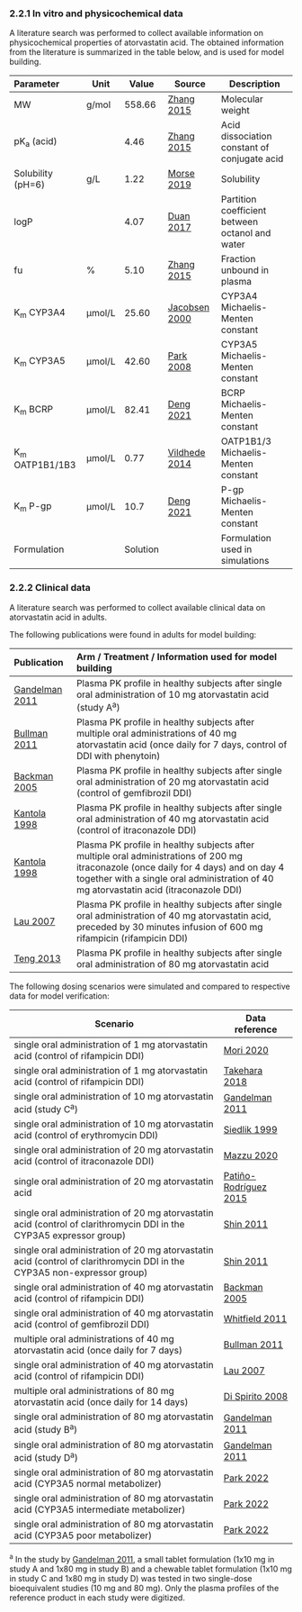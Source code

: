### 2.2.1 In vitro and physicochemical data

A literature search was performed to collect available information on physicochemical properties of atorvastatin acid. The obtained information from the literature is summarized in the table below, and is used for model building.

| **Parameter**             | **Unit** | **Value** | Source                               | **Description**                                              |
| :------------------------ | -------- | --------- | ------------------------------------ | ------------------------------------------------------------ |
| MW                        | g/mol    | 558.66    | [Zhang 2015](#5-references)         | Molecular weight                                             |
| pK<sub>a</sub> (acid)     |          | 4.46      | [Zhang 2015](#5-references)         | Acid dissociation constant of conjugate acid                 |
| Solubility (pH=6)         | g/L      | 1.22      | [Morse 2019](#5-references)         | Solubility                                           |
| logP                      |          | 4.07      | [Duan 2017](#5-references)          | Partition coefficient between octanol and water              |
| fu                        | %        | 5.10      | [Zhang 2015](#5-references)         | Fraction unbound in plasma                                   |
| K<sub>m</sub> CYP3A4      | µmol/L   | 25.60     | [Jacobsen 2000](#5-references)      | CYP3A4 Michaelis-Menten constant                             |
| K<sub>m</sub> CYP3A5      | µmol/L   | 42.60     | [Park 2008](#5-references)          | CYP3A5 Michaelis-Menten constant                             |
| K<sub>m</sub> BCRP        | µmol/L   | 82.41     | [Deng 2021](#5-references)          | BCRP Michaelis-Menten constant                               |                
| K<sub>m</sub> OATP1B1/1B3 | µmol/L   | 0.77      | [Vildhede 2014](#5-references)      | OATP1B1/3 Michaelis-Menten constant                         |
| K<sub>m</sub> P-gp        | µmol/L   | 10.7      | [Deng 2021](#5-references)          | P-gp Michaelis-Menten constant                                |
| Formulation               |          | Solution  |                                      | Formulation used in simulations                              |

### 2.2.2 Clinical data

A literature search was performed to collect available clinical data on atorvastatin acid in adults. 

The following publications were found in adults for model building:

| Publication                     | Arm / Treatment / Information used for model building        |
| :------------------------------ | :----------------------------------------------------------- |
| [Gandelman 2011](#5-references) | Plasma PK profile in healthy subjects after single oral administration of 10 mg atorvastatin acid (study A<sup>a</sup>) |
| [Bullman 2011](#5-references)   | Plasma PK profile in healthy subjects after multiple oral administrations of 40 mg atorvastatin acid (once daily for 7 days, control of DDI with phenytoin)|
| [Backman 2005](#5-references)   | Plasma PK profile in healthy subjects after single oral administration of 20 mg atorvastatin acid (control of gemfibrozil DDI) |
| [Kantola 1998](#5-references)  | Plasma PK profile in healthy subjects after single oral administration of 40 mg atorvastatin acid (control of itraconazole DDI) |
| [Kantola 1998](#5-references)  | Plasma PK profile in healthy subjects after multiple oral administrations of 200 mg itraconazole (once daily for 4 days) and on day 4 together with a single oral administration of 40 mg atorvastatin acid (itraconazole DDI) |
| [Lau 2007](#5-references)      | Plasma PK profile in healthy subjects after single oral administration of 40 mg atorvastatin acid, preceded by 30 minutes infusion of 600 mg rifampicin (rifampicin DDI) |
| [Teng 2013](#5-references)     | Plasma PK profile in healthy subjects after single oral administration of 80 mg atorvastatin acid |



The following dosing scenarios were simulated and compared to respective data for model verification:

| Scenario                                                     | Data reference                        |
| ------------------------------------------------------------ | ------------------------------------- |
| single oral administration of 1  mg atorvastatin acid (control of rifampicin DDI)| [Mori 2020](#5-references)           |
| single oral administration of 1  mg atorvastatin acid (control of rifampicin DDI)| [Takehara 2018](#5-references)       |
| single oral administration of 10 mg atorvastatin acid (study C<sup>a</sup>)                | [Gandelman 2011](#5-references)       |
| single oral administration of 10 mg atorvastatin acid (control of erythromycin DDI)| [Siedlik 1999](#5-references)         |
| single oral administration of 20 mg atorvastatin acid (control of itraconazole DDI)| [Mazzu 2020](#5-references)           |
| single oral administration of 20 mg atorvastatin acid            | [Patiño-Rodríguez 2015](#5-references)|
| single oral administration of 20 mg atorvastatin acid (control of clarithromycin DDI in the CYP3A5 expressor group)       | [Shin 2011](#5-references)            |
| single oral administration of 20 mg atorvastatin acid (control of clarithromycin DDI in the CYP3A5 non-expressor group)    | [Shin 2011](#5-references)            |
| single oral administration of 40 mg atorvastatin acid (control of rifampicin DDI)  | [Backman 2005](#5-references)         |
| single oral administration of 40 mg atorvastatin acid (control of gemfibrozil DDI) | [Whitfield 2011](#5-references)       |
| multiple oral administrations of 40 mg atorvastatin acid (once daily for 7 days)       | [Bullman 2011](#5-references)         |
| single oral administration of 40 mg atorvastatin acid (control of rifampicin DDI)| [Lau 2007](#5-references)            |
| multiple oral administrations of 80 mg atorvastatin acid (once daily for 14 days)      | [Di Spirito 2008](#5-references)      |
| single oral administration of 80 mg atorvastatin acid (study B<sup>a</sup>)                | [Gandelman 2011](#5-references)       |
| single oral administration of 80 mg atorvastatin acid (study D<sup>a</sup>)                | [Gandelman 2011](#5-references)       |
| single oral administration of 80 mg atorvastatin acid (CYP3A5 normal metabolizer) | [Park 2022](#5-references)            |
| single oral administration of 80 mg atorvastatin acid (CYP3A5 intermediate metabolizer) | [Park 2022](#5-references)            |
| single oral administration of 80 mg atorvastatin acid (CYP3A5 poor metabolizer) | [Park 2022](#5-references)            |

<sup>a</sup>  In the study by [Gandelman 2011](#5-references), a small tablet formulation (1x10 mg in study A and 1x80 mg in study B) and a chewable tablet
formulation (1x10 mg in study C and 1x80 mg in study D) was tested in two single-dose bioequivalent studies (10 mg and
80 mg). Only the plasma profiles of the reference product in each study were digitized. 
